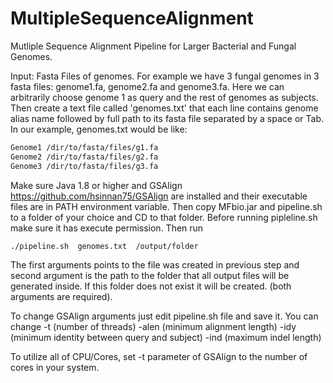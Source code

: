 # MultipleSequenceAlignment
Mutliple Sequence Alignment Pipeline for Larger Bacterial and Fungal Genomes. 

Input: Fasta Files of genomes. For example we have 3 fungal genomes in 3 fasta files: genome1.fa, genome2.fa and genome3.fa. Here we can arbitrarily choose genome 1 as query and the rest of genomes as subjects. Then create a text file called 'genomes.txt' that each line contains genome alias name followed by full path to its fasta file separated by a space or Tab. In our example, genomes.txt would be like:
```bash
Genome1 /dir/to/fasta/files/g1.fa
Genome2 /dir/to/fasta/files/g2.fa
Genome3 /dir/to/fasta/files/g3.fa
```
Make sure Java 1.8 or higher and GSAlign https://github.com/hsinnan75/GSAlign are installed and their executable files are in PATH environment variable.
Then copy MFbio.jar and pipeline.sh to a folder of your choice and CD to that folder. Before running pipleline.sh make sure it has execute permission. Then run

```bash
./pipeline.sh  genomes.txt  /output/folder
```
The first arguments points to the file was created in previous step and second argument is the path to the folder that all output files will be generated inside.
If this folder does not exist it will be created. (both arguments are required).

To change GSAlign arguments just edit pipeline.sh file and save it. You can change -t (number of threads) -alen (minimum alignment length) -idy (minimum identity between query and subject) -ind (maximum indel length) 

To utilize all of CPU/Cores, set -t parameter of GSAlign to the number of cores in your system.



